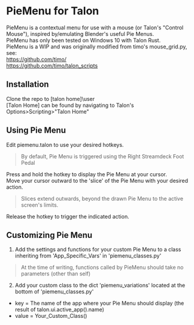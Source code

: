 # PieMenu for Talon  
PieMenu is a contextual menu for use with a mouse (or Talon's "Control Mouse"), inspired by/emulating Blender's useful Pie Menus.  
PieMenu has only been tested on Windows 10 with Talon Rust.  
PieMenu is a WIP and was originally modified from timo's mouse_grid.py, see:  
https://github.com/timo/  
https://github.com/timo/talon_scripts  

## Installation  
Clone the repo to [talon home]\user  
[Talon Home] can be found by navigating to Talon's Options>Scripting>"Talon Home"

## Using Pie Menu
Edit piemenu.talon to use your desired hotkeys.
> By default, Pie Menu is triggered using the Right Streamdeck Foot Pedal  

Press and hold the hotkey to display the Pie Menu at your cursor.  
Move your cursor outward to the 'slice' of the Pie Menu with your desired action.
> Slices extend outwards, beyond the drawn Pie Menu to the active screen's limits.  

Release the hotkey to trigger the indicated action.  

## Customizing Pie Menu

1. Add the settings and functions for your custom Pie Menu to a class inheriting from 'App_Specific_Vars' in 'piemenu_classes.py'
> At the time of writing, functions called by PieMenu should take no parameters (other than self)
2. Add your custom class to the dict 'piemenu_variations' located at the bottom of 'piemenu_classes.py' 
- key = The name of the app where your Pie Menu should display (the result of talon.ui.active_app().name)  
- value = Your_Custom_Class()